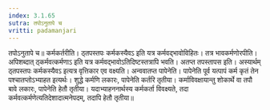 ```yaml
---
index: 3.1.65
sutra: तपोऽनुतापे च
vritti: padamanjari
---
```


 तपोऽनुतापे च॥ कर्मकर्तरीति। ठ्तपस्तपः कर्मकस्यैवऽ इति यत्र कर्मवद्भावोविहितः। तत्र भावकर्मणोरपीति। अपिशब्दात् ठ्कर्मवत्कर्मणाऽ इति यत्र कर्मवद्भावोऽतिदिष्टस्तत्रापि भवति। अतप्त तपस्तापस इति। अस्यार्थम् ठ्तपस्तपः कर्मकस्यैवऽ इत्यत्र वृत्तिकार एव वक्ष्यति। अन्ववातप्त पापेनेति। पापेनेति पूर्व यत्पापं कर्म कृतं तेन पश्चातप्तोऽभ्याहत इत्यर्थः। शुद्धे कर्मणि लकारः, पापेनेति कर्तरि तृतीया। कर्माविवक्षायान्तु शोकार्थे वा तपौ बावे लकारः, पापेनेति हेतौ तृतीया। यदाभ्याहननार्थस्य कर्मकर्ता विवक्ष्यते, तदा कर्मवत्कर्मणेत्यतिदेशादात्मनेपदम्, तदापि हेतौ तृतीया॥